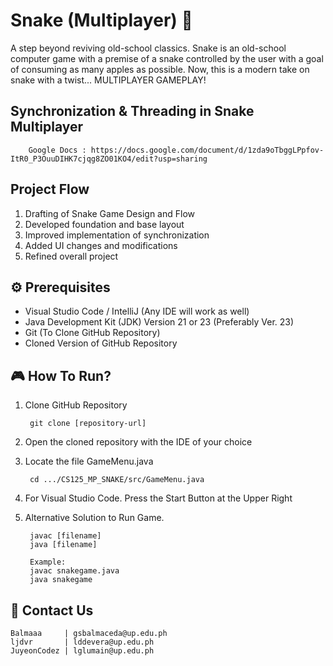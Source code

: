 
# Snake (Multiplayer) 🐍
A step beyond reviving old-school classics. Snake is an old-school computer game with a premise of a snake controlled by the user with a goal of consuming as many apples as possible. Now, this is a modern take on snake with a twist... MULTIPLAYER GAMEPLAY!

## Synchronization & Threading in Snake Multiplayer
        Google Docs : https://docs.google.com/document/d/1zda9oTbggLPpfov-ItR0_P3OuuDIHK7cjqg8ZO01KO4/edit?usp=sharing

## Project Flow
1. Drafting of Snake Game Design and Flow
2. Developed foundation and base layout
3. Improved implementation of synchronization
4. Added UI changes and modifications
5. Refined overall project

## ⚙️ Prerequisites
- Visual Studio Code / IntelliJ (Any IDE will work as well)
- Java Development Kit (JDK) Version 21 or 23 (Preferably Ver. 23)
- Git (To Clone GitHub Repository)
- Cloned Version of GitHub Repository

## 🎮 How To Run?
1. Clone GitHub Repository

        git clone [repository-url]
2. Open the cloned repository with the IDE of your choice
3. Locate the file GameMenu.java

        cd .../CS125_MP_SNAKE/src/GameMenu.java

4. For Visual Studio Code. Press the Start Button at the Upper Right
5. Alternative Solution to Run Game.

        javac [filename]
        java [filename]

        Example:
        javac snakegame.java
        java snakegame
    


## 👥 Contact Us
    Balmaaa     | gsbalmaceda@up.edu.ph
    ljdvr       | lddevera@up.edu.ph
    JuyeonCodez | lglumain@up.edu.ph   

